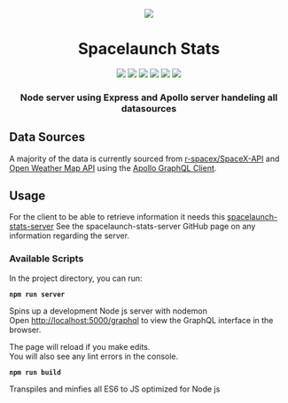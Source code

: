 <p align="center"><img src="https://3c1703fe8d.site.internapcdn.net/newman/gfx/news/2018/2-thespacexfal.jpg"></p>

<h1 align="center">Spacelaunch Stats</h1>

<p align="center">
<a href="https://github.com/vaneker/spacelaunch-stats-server/releases"><img src="https://img.shields.io/badge/version-0.1.0-brightgreen.svg"></a>
<a href="https://developer.mozilla.org/bm/docs/Web/JavaScript"><img src="https://img.shields.io/badge/language-JavaScript-yellow.svg"></a>
<a href="https://nodejs.org/"><img src="https://img.shields.io/badge/runtime-Node-green.svg"></a>
<a href="https://reactjs.org/"><img src="https://img.shields.io/badge/middlework-Apollo Server Express-purple.svg"></a>
<a href="https://reactjs.org/"><img src="https://img.shields.io/badge/interface-GraphQL-orange.svg"></a>
<a href="https://github.com/vaneker/spacelaunch-stats-client/blob/master/LICENSE"><img src="https://img.shields.io/badge/license-MIT-red.svg"></a>

</p>

<h3 align="center">Node server using Express and Apollo server handeling all datasources</h3>

## Data Sources

A majority of the data is currently sourced from [r-spacex/SpaceX-API](https://github.com/r-spacex/SpaceX-API) and [Open Weather Map API](https://openweathermap.org) using the [Apollo GraphQL Client](https://www.apollographql.com/).

## Usage

For the client to be able to retrieve information it needs this [spacelaunch-stats-server](https://github.com/vaneker/spacelaunch-stats-server) See the spacelaunch-stats-server GitHub page on any information regarding the server.

### Available Scripts

In the project directory, you can run:

**`npm run server`**

Spins up a development Node js server with nodemon<br>
Open [http://localhost:5000/graphql](http://localhost:5000/graphql) to view the GraphQL interface in the browser.

The page will reload if you make edits.<br>
You will also see any lint errors in the console.

**`npm run build`**

Transpiles and minfies all ES6 to JS optimized for Node js
